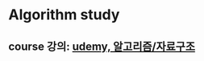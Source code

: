 # Algorithm study
## course 강의: [udemy, 알고리즘/자료구조](https://hyoon-share.notion.site/Udemy-JavaScript-e971f751eea04f3ea64fac2d3ee30512)
